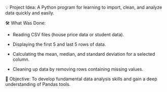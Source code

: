 💡 Project Idea:
A Python program for learning to import, clean, and analyze data quickly and easily.

🛠️ What Was Done:
- Reading CSV files (house price data or student data).
- Displaying the first 5 and last 5 rows of data.

- Calculating the mean, median, and standard deviation for a selected column.

- Cleaning up data by removing rows containing missing values.

🚀 Objective:
 To develop fundamental data analysis skills and gain a deep understanding of Pandas tools.
